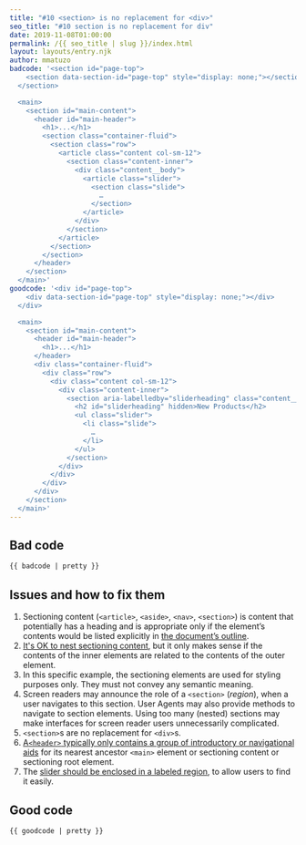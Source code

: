```yaml
---
title: "#10 <section> is no replacement for <div>"
seo_title: "#10 section is no replacement for div"
date: 2019-11-08T01:00:00
permalink: /{{ seo_title | slug }}/index.html
layout: layouts/entry.njk
author: mmatuzo
badcode: '<section id="page-top">
    <section data-section-id="page-top" style="display: none;"></section>
  </section>

  <main>
    <section id="main-content">
      <header id="main-header">
        <h1>...</h1>
        <section class="container-fluid">
          <section class="row">
            <article class="content col-sm-12">
              <section class="content-inner">
                <div class="content__body">
                  <article class="slider">
                    <section class="slide">
                      …
                    </section>
                  </article>
                </div>
              </section>
            </article>
          </section>
        </section>
      </header>
    </section>
  </main>'
goodcode: '<div id="page-top">
    <div data-section-id="page-top" style="display: none;"></div>
  </div>

  <main>
    <section id="main-content">
      <header id="main-header">
        <h1>...</h1>
      </header>
      <div class="container-fluid">
        <div class="row">
          <div class="content col-sm-12">
            <div class="content-inner">
              <section aria-labelledby="sliderheading" class="content__body">
                <h2 id="sliderheading" hidden>New Products</h2>
                <ul class="slider">
                  <li class="slide">
                    …
                  </li>
                </ul>
              </section>
            </div>
          </div>
        </div>
      </div>
    </section>
  </main>'
---
```



<div class="section bad">

## Bad code

```html
{{ badcode | pretty }}
```
</div>

<div class="section">

## Issues and how to fix them

1. Sectioning content (`<article>`, `<aside>`, `<nav>`, `<section>`) is content that potentially has a heading and is appropriate only if the element’s contents would be listed explicitly in [the document’s outline](https://www.w3.org/TR/html52/sections.html#the-section-element). 
1. [It's OK to nest sectioning content](https://www.w3.org/TR/html52/sections.html#headings-and-sections), but it only makes sense if the contents of the inner elements are related to the contents of the outer element.
1. In this specific example, the sectioning elements are used for styling purposes only. They must not convey any semantic meaning.
1. Screen readers may announce the role of a `<section>` (_region_), when a user navigates to this section. User Agents may also provide methods to navigate to section elements. Using too many (nested) sections may make interfaces for screen reader users unnecessarily complicated.
1. `<section>`s are no replacement for `<div>`s.
1. [A`<header>` typically only contains a group of introductory or navigational aids](https://www.w3.org/TR/html52/sections.html#the-header-element) for its nearest ancestor `<main>` element or sectioning content or sectioning root element.
1. The [slider should be enclosed in a labeled region](https://www.w3.org/WAI/tutorials/carousels/structure/), to allow users to find it easily.

<div class="section">

## Good code

```html
{{ goodcode | pretty }}
```
</div>
